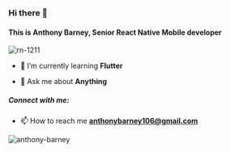 ### Hi there 👋

<h4 align="left">This is Anthony Barney, Senior React Native Mobile developer</h4>

<p align="left"> <img src="https://komarev.com/ghpvc/?username=rn-1211&label=Profile%20views&color=0e75b6&style=flat" alt="rn-1211" /> </p>

- 🌱 I’m currently learning **Flutter**

- 💬 Ask me about **Anything**

<h5 align="left">Connect with me:</h5>

- 📫 How to reach me **anthonybarney106@gmail.com**

<p><img align="center" src="https://github-readme-streak-stats.herokuapp.com?user=anthony-barney&theme=dark&hide_border=true" alt="anthony-barney" /></p>
